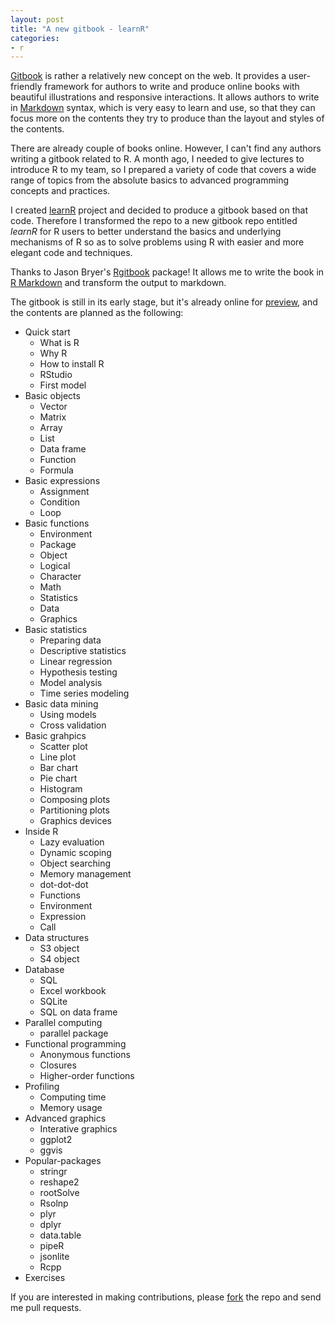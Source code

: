 ```yaml
---
layout: post
title: "A new gitbook - learnR"
categories:
- r
---
```


[Gitbook](https://www.gitbook.io/) is rather a relatively new concept on the web. It provides a user-friendly framework for authors to write and produce online books with beautiful illustrations and responsive interactions. It allows authors to write in [Markdown](https://en.wikipedia.org/wiki/Markdown) syntax, which is very easy to learn and use, so that they can focus more on the contents they try to produce than the layout and styles of the contents.

There are already couple of books online. However, I can't find any authors writing a gitbook related to R. A month ago, I needed to give lectures to introduce R to my team, so I prepared a variety of code that covers a wide range of topics from the absolute basics to advanced programming concepts and practices. 

I created [learnR](https://github.com/renkun-ken/learnR) project and decided to produce a gitbook based on that code. Therefore I transformed the repo to a new gitbook repo entitled *learnR* for R users to better understand the basics and underlying mechanisms of R so as to solve problems using R with easier and more elegant code and techniques.

Thanks to Jason Bryer's [Rgitbook](https://github.com/jbryer/Rgitbook) package! It allows me to write the book in [R Markdown](http://rmarkdown.rstudio.com/) and transform the output to markdown.

The gitbook is still in its early stage, but it's already online for [preview](http://renkun.me/learnR), and the contents are planned as the following:

* Quick start
    * What is R
    * Why R
    * How to install R
    * RStudio
    * First model
* Basic objects
    * Vector
    * Matrix
    * Array
    * List
    * Data frame
    * Function
    * Formula
* Basic expressions
    * Assignment
    * Condition
    * Loop
* Basic functions
    * Environment
    * Package
    * Object
    * Logical
    * Character
    * Math
    * Statistics
    * Data
    * Graphics
* Basic statistics
    * Preparing data
    * Descriptive statistics
    * Linear regression
    * Hypothesis testing
    * Model analysis
    * Time series modeling
* Basic data mining
    * Using models
    * Cross validation
* Basic grahpics
    * Scatter plot
    * Line plot
    * Bar chart
    * Pie chart
    * Histogram
    * Composing plots
    * Partitioning plots
    * Graphics devices
* Inside R
    * Lazy evaluation
    * Dynamic scoping
    * Object searching
    * Memory management
    * dot-dot-dot
    * Functions
    * Environment
    * Expression
    * Call
* Data structures
    * S3 object
    * S4 object    
* Database
    * SQL
    * Excel workbook
    * SQLite
    * SQL on data frame
* Parallel computing
    * parallel package
* Functional programming
    * Anonymous functions
    * Closures
    * Higher-order functions
* Profiling
    * Computing time
    * Memory usage
* Advanced graphics
    * Interative graphics
    * ggplot2
    * ggvis
* Popular-packages
    * stringr
    * reshape2
    * rootSolve
    * Rsolnp
    * plyr
    * dplyr
    * data.table
    * pipeR
    * jsonlite
    * Rcpp
* Exercises

If you are interested in making contributions, please [fork](https://github.com/renkun-ken/learnR/fork) the repo and send me pull requests.
